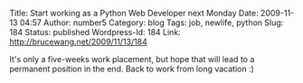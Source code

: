 Title: Start working as a Python Web Developer next Monday
Date: 2009-11-13 04:57
Author: number5
Category: blog
Tags: job, newlife, python
Slug: 184
Status: published
Wordpress-Id: 184
Link: http://brucewang.net/2009/11/13/184

It's only a five-weeks work placement, but hope that will lead to a
permanent position in the end. Back to work from long vacation :)
